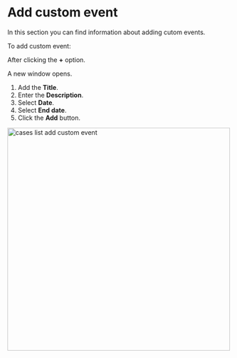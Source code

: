# Add custom event

In this section you can find information about adding cutom events.

To add custom event: 

After clicking the **+** option. 

A new window opens. 

1. Add the **Title**.
1. Enter the **Description**.
1. Select **Date**.
1. Select **End date**.
1. Click the **Add** button.

<img src="/thehive/images/user-guides/analyst-corner/cases-description-add-custom-event.png" alt="cases list add custom event" width="500" height="500"/>
